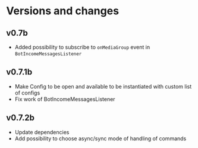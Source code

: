 # Versions and changes

## v0.7b

* Added possibility to subscribe to `onMediaGroup` event in `BotIncomeMessagesListener`

## v0.7.1b

* Make Config to be open and available to be instantiated with custom list of configs
* Fix work of BotIncomeMessagesListener

## v0.7.2b

* Update dependencies
* Add possibility to choose async/sync mode of handling of commands
